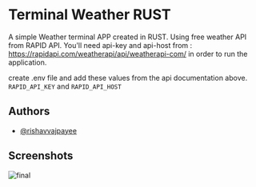 
# Terminal Weather RUST 

A simple Weather terminal APP created in RUST. Using free weather API from RAPID API. You'll need api-key and api-host from : https://rapidapi.com/weatherapi/api/weatherapi-com/ in order to run the application.

create .env file and add these values from the api documentation above. `RAPID_API_KEY` and `RAPID_API_HOST`




## Authors

- [@rishavvajpayee](https://www.github.com/rishavvajpayee)



## Screenshots

![final](https://i.ibb.co/QX1Y2NH/final.png)